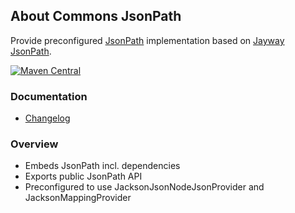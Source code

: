 ## About Commons JsonPath

Provide preconfigured [JsonPath](http://goessner.net/articles/JsonPath/) implementation based on [Jayway JsonPath](https://github.com/jayway/JsonPath).

[![Maven Central](https://maven-badges.herokuapp.com/maven-central/io.wcm.caravan/io.wcm.caravan.commons.jsonpath/badge.svg)](https://maven-badges.herokuapp.com/maven-central/io.wcm.caravan/io.wcm.caravan.commons.jsonpath)


### Documentation

* [Changelog][changelog]


[changelog]: changes-report.html


### Overview

* Embeds JsonPath incl. dependencies
* Exports public JsonPath API
* Preconfigured to use JacksonJsonNodeJsonProvider and JacksonMappingProvider
